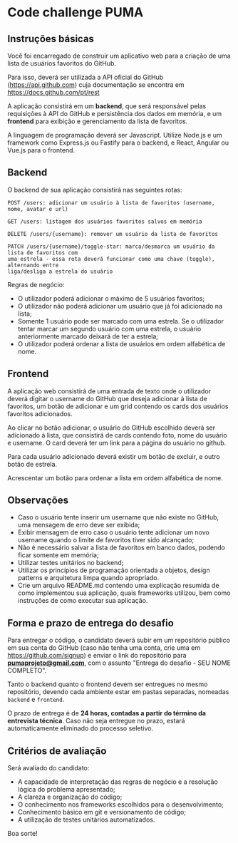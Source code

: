 # Code challenge PUMA

## Instruções básicas

Você foi encarregado de construir um aplicativo web para a criação de uma lista
de usuários favoritos do GitHub.

Para isso, deverá ser utilizada a API oficial do GitHub (https://api.github.com)
cuja documentação se encontra em https://docs.github.com/pt/rest

A aplicação consistirá em um **backend**, que será responsável pelas requisições à
API do GitHub e persistência dos dados em memória, e um **frontend** para exibição e 
gerenciamento da lista de favoritos.

A linguagem de programação deverá ser Javascript. Utilize Node.js e um
framework como Express.js ou Fastify para o backend, e React, Angular ou Vue.js
para o frontend.

## Backend

O backend de sua aplicação consistirá nas seguintes rotas:

```
POST /users: adicionar um usuário à lista de favoritos (username, nome, avatar e url)

GET /users: listagem dos usuários favoritos salvos em memória

DELETE /users/{username}: remover um usuário da lista de favoritos

PATCH /users/{username}/toggle-star: marca/desmarca um usuário da lista de favoritos com 
uma estrela - essa rota deverá funcionar como uma chave (toggle), alternando entre 
liga/desliga a estrela do usuário

```

Regras de negócio:

- O utilizador poderá adicionar o máximo de 5 usuários favoritos;
- O utilizador não poderá adicionar um usuário que já foi adicionado na lista;
- Somente 1 usuário pode ser marcado com uma estrela. Se o utilizador tentar
  marcar um segundo usuário com uma estrela, o usuário anteriormente marcado
  deixará de ter a estrela;
- O utilizador poderá ordenar a lista de usuários em ordem alfabética de nome.

## Frontend

A aplicação web consistirá de uma entrada de texto onde o utilizador deverá
digitar o username do GitHub que deseja adicionar à lista de favoritos, um botão 
de adicionar e um grid contendo os cards dos usuários favoritos adicionados.

Ao clicar no botão adicionar, o usuário do GitHub escolhido deverá ser
adicionado à lista, que consistirá de cards contendo foto, nome do usuário e
username. O card deverá ter um link para a página do usuário no github.

Para cada usuário adicionado deverá existir um botão de excluir, e outro botão
de estrela.

Acrescentar um botão para ordenar a lista em ordem alfabética de nome.

## Observações

- Caso o usuário tente inserir um username que não existe no GitHub, uma
  mensagem de erro deve ser exibida;
- Exibir mensagem de erro caso o usuário tente adicionar um novo username quando
  o limite de favoritos tiver sido alcançado;
- Não é necessário salvar a lista de favoritos em banco dados, podendo ficar
  somente em memória;
- Utilizar testes unitários no backend;
- Utilizar os princípios de programação orientada a objetos, design patterns e
  arquitetura limpa quando apropriado.
- Crie um arquivo README.md contendo uma explicação resumida de como implementou
  sua aplicação, quais frameworks utilizou, bem como instruções de como executar
  sua aplicação.
  
## Forma e prazo de entrega do desafio

Para entregar o código, o candidato deverá subir em um repositório público em sua conta
do GitHub (caso não tenha uma conta, crie uma em https://github.com/signup) e enviar o
link do repositório para <strong><a href="mailto:pumaprojeto@gmail.com">pumaprojeto@gmail.com</a></strong>,
com o assunto "Entrega do desafio - SEU NOME COMPLETO".

Tanto o backend quanto o frontend devem ser entregues no mesmo repositório, devendo cada
ambiente estar em pastas separadas, nomeadas `backend` e `frontend`.

O prazo de entrega é de **24 horas, contadas a partir do término da entrevista técnica**. 
Caso não seja entregue no prazo, estará automaticamente eliminado do processo seletivo.

## Critérios de avaliação

Será avaliado do candidato:
- A capacidade de interpretação das regras de negócio e a resolução lógica do problema
apresentado;
- A clareza e organização do código;
- O conhecimento nos frameworks escolhidos para o desenvolvimento;
- Conhecimento básico em git e versionamento de código;
- A utilização de testes unitários automatizados.


Boa sorte!

